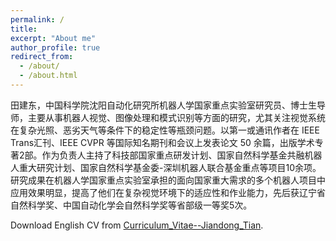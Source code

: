 ```yaml
---
permalink: /
title: 
excerpt: "About me"
author_profile: true
redirect_from: 
  - /about/
  - /about.html
---
```







  田建东，中国科学院沈阳自动化研究所机器人学国家重点实验室研究员、博士生导师，主要从事机器人视觉、图像处理和模式识别等方面的研究，尤其关注视觉系统在复杂光照、恶劣天气等条件下的稳定性等瓶颈问题。以第一或通讯作者在 IEEE Trans汇刊、IEEE CVPR 等国际知名期刊和会议上发表论文 50 余篇，出版学术专著2部。作为负责人主持了科技部国家重点研发计划、国家自然科学基金共融机器人重大研究计划、国家自然科学基金委-深圳机器人联合基金重点等项目10余项。研究成果在机器人学国家重点实验室承担的面向国家重大需求的多个机器人项目中应用效果明显，提高了他们在复杂视觉环境下的适应性和作业能力，先后获辽宁省自然科学奖、中国自动化学会自然科学奖等省部级一等奖5次。
 
Download English CV from [Curriculum_Vitae--Jiandong_Tian](/files/Curriculum_Vitae--Jiandong_Tian.pdf).
